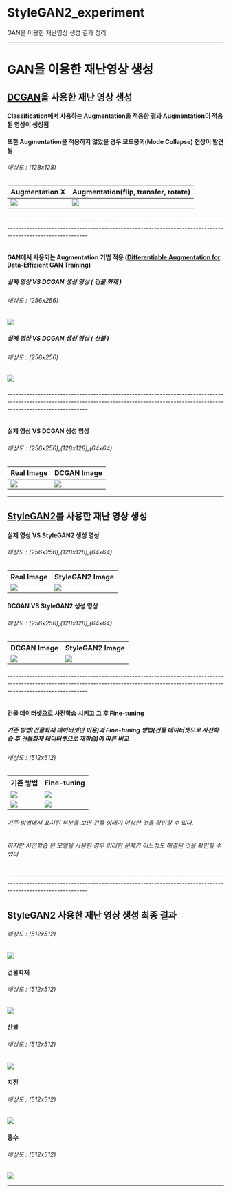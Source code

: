 # StyleGAN2_experiment
GAN을 이용한 재난영상 생성 결과 정리

----------------

# GAN을 이용한 재난영상 생성
## [DCGAN](https://arxiv.org/pdf/1511.06434.pdf)을 사용한 재난 영상 생성
 
#### Classification에서 사용하는 Augmentation을 적용한 결과 Augmentation이 적용된 영상이 생성됨
#### 또한 Augmentation을 적용하지 않았을 경우 모드붕괴(Mode Collapse) 현상이 발견됨
###### 해상도 : (128x128)
| Augmentation X | Augmentation(flip, transfer, rotate) | 
| ------- | :------ |
| ![](https://github.com/Hwa-Jong/StyleGAN2_experiment/blob/main/imgs/DCGAN%20%EB%8D%B0%EC%9D%B4%ED%84%B0%20%EC%A6%9D%EA%B0%95%20X%EA%B2%B0%EA%B3%BC%20128x128.png) | ![](https://github.com/Hwa-Jong/StyleGAN2_experiment/blob/main/imgs/DCGAN%20%EB%8D%B0%EC%9D%B4%ED%84%B0%20%EC%A6%9D%EA%B0%95_filp_transfer_rotate%20%EA%B2%B0%EA%B3%BC%20128x128.png) |

###### -----------------------------------------------------------------------------------------------------------------------------------------------------------------------------------------

#### GAN에서 사용되는 Augmentation 기법 적용 ([Differentiable Augmentation for Data-Efficient GAN Training](https://arxiv.org/pdf/2006.10738.pdf))
##### 실제 영상 VS DCGAN 생성 영상 ( 건물 화재 )
###### 해상도 : (256x256)
![](https://github.com/Hwa-Jong/StyleGAN2_experiment/blob/main/imgs/DCGAN%20%EC%83%9D%EC%84%B1%20%EC%9D%B4%EB%AF%B8%EC%A7%80%20%EC%8B%A4%EC%A0%9C%20%EC%9D%B4%EB%AF%B8%EC%A7%80%EC%99%80%20%EB%B9%84%EA%B5%90%20256x256.png)

##### 실제 영상 VS DCGAN 생성 영상 ( 산불 )
###### 해상도 : (256x256)
![](https://github.com/Hwa-Jong/StyleGAN2_experiment/blob/main/imgs/DCGAN%20%EC%83%9D%EC%84%B1%20%EC%9D%B4%EB%AF%B8%EC%A7%80%20%EC%8B%A4%EC%A0%9C%20%EC%9D%B4%EB%AF%B8%EC%A7%80%EC%99%80%20%EB%B9%84%EA%B5%90(%EC%82%B0%EB%B6%88)%20256x256.png)

###### -----------------------------------------------------------------------------------------------------------------------------------------------------------------------------------------

#### 실제 영상 VS DCGAN 생성 영상
###### 해상도 : (256x256),(128x128),(64x64)
| Real Image | DCGAN Image | 
| ------- | :------ |
| ![](https://github.com/Hwa-Jong/StyleGAN2_experiment/blob/main/imgs/%EC%8B%A4%EC%A0%9C%20%EC%9D%B4%EB%AF%B8%EC%A7%80%EC%99%80%20DCGAN%20%EC%9D%B4%EB%AF%B8%EC%A7%80%20%EB%B9%84%EA%B5%90_%EC%8B%A4%EC%A0%9C.png) | ![](https://github.com/Hwa-Jong/StyleGAN2_experiment/blob/main/imgs/%EC%8B%A4%EC%A0%9C%20%EC%9D%B4%EB%AF%B8%EC%A7%80%EC%99%80%20DCGAN%20%EC%9D%B4%EB%AF%B8%EC%A7%80%20%EB%B9%84%EA%B5%90.png) |

----------------
## [StyleGAN2](https://arxiv.org/pdf/1511.06434.pdf)를 사용한 재난 영상 생성
#### 실제 영상 VS StyleGAN2 생성 영상
###### 해상도 : (256x256),(128x128),(64x64)
| Real Image | StyleGAN2 Image | 
| ------- | :------ |
| ![](https://github.com/Hwa-Jong/StyleGAN2_experiment/blob/main/imgs/%EC%8B%A4%EC%A0%9C%20%EC%9D%B4%EB%AF%B8%EC%A7%80%EC%99%80%20DCGAN%20%EC%9D%B4%EB%AF%B8%EC%A7%80%20%EB%B9%84%EA%B5%90_%EC%8B%A4%EC%A0%9C.png) | ![](https://github.com/Hwa-Jong/StyleGAN2_experiment/blob/main/imgs/%EC%8B%A4%EC%A0%9C%20%EC%9D%B4%EB%AF%B8%EC%A7%80%EC%99%80%20stylegan2%20%EC%9D%B4%EB%AF%B8%EC%A7%80%20%EB%B9%84%EA%B5%90.png) |

#### DCGAN VS StyleGAN2 생성 영상
###### 해상도 : (256x256),(128x128),(64x64)
| DCGAN Image | StyleGAN2 Image | 
| ------- | :------ |
| ![](https://github.com/Hwa-Jong/StyleGAN2_experiment/blob/main/imgs/%EC%8B%A4%EC%A0%9C%20%EC%9D%B4%EB%AF%B8%EC%A7%80%EC%99%80%20DCGAN%20%EC%9D%B4%EB%AF%B8%EC%A7%80%20%EB%B9%84%EA%B5%90.png) | ![](https://github.com/Hwa-Jong/StyleGAN2_experiment/blob/main/imgs/%EC%8B%A4%EC%A0%9C%20%EC%9D%B4%EB%AF%B8%EC%A7%80%EC%99%80%20stylegan2%20%EC%9D%B4%EB%AF%B8%EC%A7%80%20%EB%B9%84%EA%B5%90.png) |

###### -----------------------------------------------------------------------------------------------------------------------------------------------------------------------------------------

#### 건물 데이터셋으로 사전학습 시키고 그 후 Fine-tuning
##### 기존 방법(건물화재 데이터셋만 이용)과 Fine-tuning 방법(건물 데이터셋으로 사전학습 후 건물화재 데이터셋으로 재학습)에 따른 비교
###### 해상도 : (512x512)
| 기존 방법 | Fine-tuning | 
| ------- | :------ |
| ![](https://github.com/Hwa-Jong/StyleGAN2_experiment/blob/main/imgs/fine-tuning%20%EC%A0%84%ED%9B%84%EB%B9%84%EA%B5%901.png) | ![](https://github.com/Hwa-Jong/StyleGAN2_experiment/blob/main/imgs/fine-tuning%20%EC%A0%84%ED%9B%84%EB%B9%84%EA%B5%902.png) |
| ![](https://github.com/Hwa-Jong/StyleGAN2_experiment/blob/main/imgs/fine-tuning%20%EC%A0%84%ED%9B%84%EB%B9%84%EA%B5%90-%EC%A7%80%EC%A7%841.png) | ![](https://github.com/Hwa-Jong/StyleGAN2_experiment/blob/main/imgs/fine-tuning%20%EC%A0%84%ED%9B%84%EB%B9%84%EA%B5%90-%EC%A7%80%EC%A7%842.png) |


###### 기존 방법에서 표시된 부분을 보면 건물 형태가 이상한 것을 확인할 수 있다.
###### 하지만 사전학습 된 모델을 사용한 경우 이러한 문제가 어느정도 해결된 것을 확인할 수 있다.

###### -----------------------------------------------------------------------------------------------------------------------------------------------------------------------------------------
## StyleGAN2 사용한 재난 영상 생성 최종 결과
###### 해상도 : (512x512)
![](https://github.com/Hwa-Jong/StyleGAN2_experiment/blob/main/imgs/%EC%9E%AC%EB%82%9C%EC%98%81%EC%83%81%20%EC%B5%9C%EC%A2%85%20%EA%B2%B0%EA%B3%BC%20512x512.png)


#### 건물화재
###### 해상도 : (512x512)
![](https://github.com/Hwa-Jong/StyleGAN2_experiment/blob/main/imgs/%EA%B1%B4%EB%AC%BC%ED%99%94%EC%9E%AC%20%EC%B5%9C%EC%A2%85%EA%B2%B0%EA%B3%BC%20best%20512x512.png)

#### 산불
###### 해상도 : (512x512)
![](https://github.com/Hwa-Jong/StyleGAN2_experiment/blob/main/imgs/%EC%82%B0%EB%B6%88%20%EC%B5%9C%EC%A2%85%EA%B2%B0%EA%B3%BC%20best%20512x512.png)

#### 지진
###### 해상도 : (512x512)
![](https://github.com/Hwa-Jong/StyleGAN2_experiment/blob/main/imgs/%EC%A7%80%EC%A7%84%20%EC%B5%9C%EC%A2%85%EA%B2%B0%EA%B3%BC%20best%20512x512.png)

#### 홍수
###### 해상도 : (512x512)
![](https://github.com/Hwa-Jong/StyleGAN2_experiment/blob/main/imgs/%ED%99%8D%EC%88%98%20%EC%B5%9C%EC%A2%85%EA%B2%B0%EA%B3%BC%20best%20512x512.png)


----------------